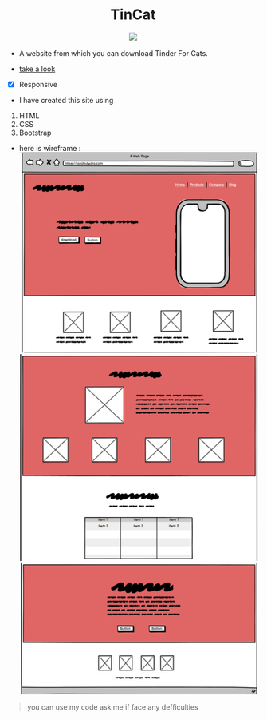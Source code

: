 <h1 align="center">TinCat</h1>

<p align="center">
  <image src="https://media2.giphy.com/media/BXjqytvu9bKzCUHdzz/giphy.gif?cid=ecf05e475inal199rcp396t17xfldywufb8z8bm7newxdjm0&rid=giphy.gif&ct=s">
</p>
  
  
- A website from which you can download Tinder For Cats.

- [take a look](https://ranjitodedra.github.io/TinCat/)

- [x] Responsive 
  
- I have created this site using 
1. HTML
2. CSS
3. Bootstrap

- here is wireframe :
![alt text](https://github.com/ranjitodedra/TinCat/blob/main/images/1.png)
![alt text](https://github.com/ranjitodedra/TinCat/blob/main/images/2.png)
![alt text](https://github.com/ranjitodedra/TinCat/blob/main/images/3.png)

> you can use my code ask me if face any defficulties 
